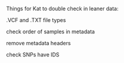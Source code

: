 Things for Kat to double check in leaner data:

.VCF and .TXT file types

check order of samples in metadata

remove metadata headers

check SNPs have IDS
